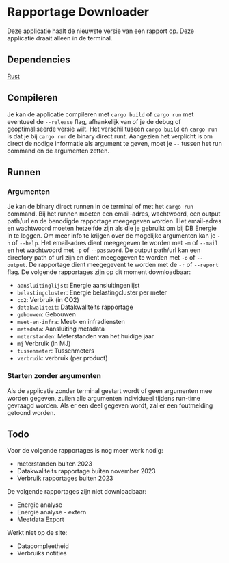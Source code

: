 # Rapportage Downloader
Deze applicatie haalt de nieuwste versie van een rapport op. Deze applicatie draait alleen in de terminal.
## Dependencies
[Rust](https://www.rust-lang.org/tools/install)
## Compileren
Je kan de applicatie compileren met `cargo build` of `cargo run` met eventueel de `--release` flag, afhankelijk van of je de debug of geoptimaliseerde versie wilt. Het verschil tuseen `cargo build` en `cargo run` is dat je bij `cargo run` de binary direct runt. Aangezien het verplicht is om direct de nodige informatie als argument te geven, moet je `--` tussen het run command en de argumenten zetten.
## Runnen
### Argumenten
Je kan de binary direct runnen in de terminal of met het `cargo run` command. Bij het runnen moeten een email-adres, wachtwoord, een output path/url en de benodigde rapportage meegegeven worden. Het email-adres en wachtwoord moeten hetzelfde zijn als die je gebruikt om bij DB Energie in te loggen. Om meer info te krijgen over de mogelijke argumenten kan je `-h` of `--help`. Het email-adres dient meegegeven te worden met `-m` of `--mail` en het wachtwoord met `-p` of `--password`. De output path/url kan een directory path of url zijn en dient meegegeven te worden met `-o` of `--output`. De rapportage dient meegegevent te worden met de `-r` of `--report` flag. De volgende rapportages zijn op dit moment downloadbaar:
- `aansluitinglijst`: Energie aansluitingenlijst
- `belastingcluster`: Energie belastingcluster per meter
- `co2`: Verbruik (in CO2)
- `datakwaliteit`: Datakwaliteits rapportage
- `gebouwen`: Gebouwen
- `meet-en-infra`: Meet- en infradiensten
- `metadata`: Aansluiting metadata
- `meterstanden`: Meterstanden van het huidige jaar
- `mj` Verbruik (in MJ)
- `tussenmeter`: Tussenmeters
- `verbruik`: verbruik (per product)
### Starten zonder argumenten
Als de applicatie zonder terminal gestart wordt of geen argumenten mee worden gegeven, zullen alle argumenten individueel tijdens run-time gevraagd worden. Als er een deel gegeven wordt, zal er een foutmelding getoond worden.
## Todo
Voor de volgende rapportages is nog meer werk nodig:
- meterstanden buiten 2023
- Datakwaliteits rapportage buiten november 2023
- Verbruik rapportages buiten 2023

De volgende rapportages zijn niet downloadbaar:
- Energie analyse
- Energie analyse - extern
- Meetdata Export

Werkt niet op de site:
- Datacompleetheid
- Verbruiks notities
